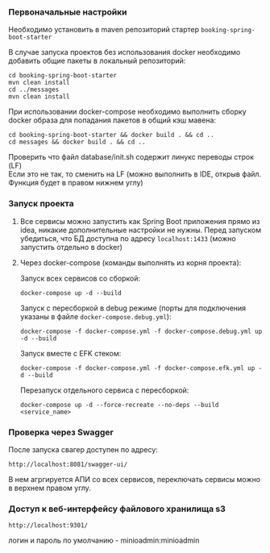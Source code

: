 ### Первоначальные настройки

Необходимо установить в maven репозиторий стартер `booking-spring-boot-starter`

В случае запуска проектов без использования docker необходимо добавить общие пакеты в локальный репозиторий:

```shell
cd booking-spring-boot-starter 
mvn clean install
cd ../messages 
mvn clean install
```

При использовании docker-compose необходимо выполнить сборку docker образа для попадания пакетов в общий кэш мавена:

```shell
cd booking-spring-boot-starter && docker build . && cd ..
cd messages && docker build . && cd ..
```

Проверить что файл database/init.sh содержит линукс переводы строк (LF) <br/>
Если это не так, то сменить на LF (можно выполнить в IDE, открыв файл. Функция будет в правом нижнем углу)

### Запуск проекта

1) Все сервисы можно запустить как Spring Boot приложения прямо из idea, никакие дополнительные настройки не нужны.
   Перед запуском убедиться, что БД доступна по адресу `localhost:1433` (можно запустить отдельно в docker)

2) Через docker-compose (команды выполнять из корня проекта):

   Запуск всех сервисов со сборкой:

   `docker-compose up -d --build`

   Запуск с пересборкой в debug режиме (порты для подключения указаны в файле `docker-compose.debug.yml`):

   `docker-compose -f docker-compose.yml -f docker-compose.debug.yml up -d --build`

   Запуск вместе с EFK стеком:

   `docker-compose -f docker-compose.yml -f docker-compose.efk.yml up -d --build`

   Перезапуск отдельного сервиса с пересборкой:

   `docker-compose up -d --force-recreate --no-deps --build <service_name>`

### Проверка через Swagger

После запуска свагер доступен по адресу:

`http://localhost:8081/swagger-ui/`

В нем агргируется АПИ со всех сервисов, переключать сервисы можно в верхнем правом углу.

### Доступ к веб-интерфейсу файлового хранилища s3
`http://localhost:9301/`

логин и пароль по умолчанию - minioadmin:minioadmin

